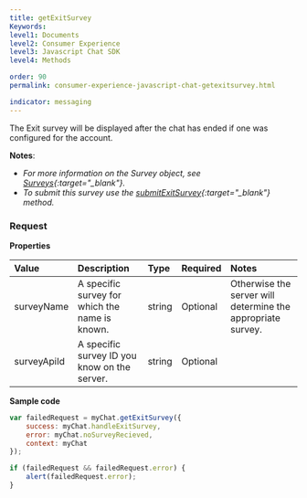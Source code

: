 ```yaml
---
title: getExitSurvey
Keywords:
level1: Documents
level2: Consumer Experience
level3: Javascript Chat SDK
level4: Methods

order: 90
permalink: consumer-experience-javascript-chat-getexitsurvey.html

indicator: messaging
---
```


The Exit survey will be displayed after the chat has ended if one was configured for the account.

**Notes**:

- *For more information on the Survey object, see [Surveys](consumer-experience-javascript-chat-surveys.html){:target="_blank"}.*
- *To submit this survey use the [submitExitSurvey](consumer-experience-javascript-chat-submitexitsurvey.html){:target="_blank"} method.*

### Request

**Properties**

| Value | Description | Type | Required | Notes |
| :--- | :--- | :--- | :--- | :--- |
| surveyName | A specific survey for which the name is known. | string | Optional | Otherwise the server will determine the appropriate survey. | 
| surveyApiId | A specific survey ID you know on the server. | string | Optional | |

**Sample code**

```javascript
var failedRequest = myChat.getExitSurvey({
    success: myChat.handleExitSurvey,
    error: myChat.noSurveyRecieved,
    context: myChat
});

if (failedRequest && failedRequest.error) {
    alert(failedRequest.error);
}
```                                                                                                                      

